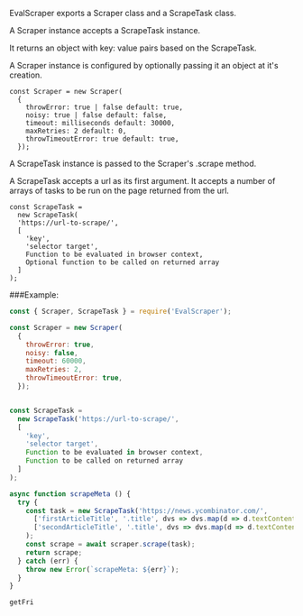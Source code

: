 EvalScraper exports a Scraper class and a ScrapeTask class.

A Scraper instance accepts a ScrapeTask instance.

It returns an object with key: value pairs based on the ScrapeTask.

A Scraper instance is configured by optionally passing it an object at it's creation.

```
const Scraper = new Scraper(
  {
    throwError: true | false default: true,
    noisy: true | false default: false,
    timeout: milliseconds default: 30000,
    maxRetries: 2 default: 0,
    throwTimeoutError: true default: true,
  });
```

A ScrapeTask instance is passed to the Scraper's .scrape method.

A ScrapeTask accepts a url as its first argument. It accepts a number of arrays of tasks to be run on the page returned from the url.

```
const ScrapeTask =
  new ScrapeTask(
  'https://url-to-scrape/',
  [
    'key',
    'selector target',
    Function to be evaluated in browser context,
    Optional function to be called on returned array
  ]
);
```
###Example:

```JavaScript
const { Scraper, ScrapeTask } = require('EvalScraper');

const Scraper = new Scraper(
  {
    throwError: true,
    noisy: false,
    timeout: 60000,
    maxRetries: 2,
    throwTimeoutError: true,
  });


const ScrapeTask =
  new ScrapeTask('https://url-to-scrape/',
  [
    'key',
    'selector target',
    Function to be evaluated in browser context,
    Function to be called on returned array
  ]
);

async function scrapeMeta () {
  try {
    const task = new ScrapeTask('https://news.ycombinator.com/',
      ['firstArticleTitle', '.title', dvs => dvs.map(d => d.textContent), getFirstArticle],
      ['secondArticleTitle', '.title', dvs => dvs.map(d => d.textContent), getFirstArticle]
    );
    const scrape = await scraper.scrape(task);
    return scrape;
  } catch (err) {
    throw new Error(`scrapeMeta: ${err}`);
  }
}

getFri

```
